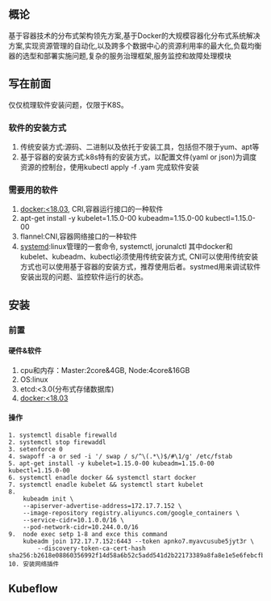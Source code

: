 ## 概论
基于容器技术的分布式架构领先方案,基于Docker的大规模容器化分布式系统解决方案,实现资源管理的自动化,以及跨多个数据中心的资源利用率的最大化,负载均衡器的选型和部署实施问题,复杂的服务治理框架,服务监控和故障处理模块
## 写在前面
仅仅梳理软件安装问题，仅限于K8S。
### 软件的安装方式
1. 传统安装方式:源码、二进制以及依托于安装工具，包括但不限于yum、apt等
2. 基于容器的安装方式:k8s特有的安装方式，以配置文件(yaml or json)为调度资源的控制台，使用kubectl apply -f .yam 完成软件安装
### 需要用的软件
1. [docker:\<18.03](https://kubernetes.io/zh/docs/setup/production-environment/container-runtimes/), CRI,容器运行接口的一种软件
2. apt-get install -y kubelet=1.15.0-00 kubeadm=1.15.0-00 kubectl=1.15.0-00
3. flannel:CNI,容器网络接口的一种软件
4. [systemd](https://www.cnblogs.com/zwcry/p/9602756.html):linux管理的一套命令, systemctl, jorunalctl
其中docker和kubelet、kubeadm、kubectl必须使用传统安装方式, CNI可以使用传统安装方式也可以使用基于容器的安装方式，推荐使用后者。systmed用来调试软件安装出现的问题、监控软件运行的状态。


## 安装
### 前置
#### 硬件&软件
1. cpu和内存：Master:2core&4GB, Node:4core&16GB
2. OS:linux
3. etcd:<3.0(分布式存储数据库)
4. [docker:\<18.03](https://kubernetes.io/zh/docs/setup/production-environment/container-runtimes/)
#### 操作
```
1. systemctl disable firewalld
2. systemctl stop firewaddl
3. setenforce 0 
4. swapoff -a or sed -i '/ swap / s/^\(.*\)$/#\1/g' /etc/fstab 
5. apt-get install -y kubelet=1.15.0-00 kubeadm=1.15.0-00 kubectl=1.15.0-00
6. systemctl enadle docker && systemctl start docker
7. systemctl enadle kubelet && systemctl start kubelet
8. 
	kubeadm init \
	--apiserver-advertise-address=172.17.7.152 \
	--image-repository registry.aliyuncs.com/google_containers \
	--service-cidr=10.1.0.0/16 \
	--pod-network-cidr=10.244.0.0/16
9.	node exec setp 1-8 and exce this command
	kubeadm join 172.17.7.152:6443 --token apnko7.myavcusube5jyt3r \
    	--discovery-token-ca-cert-hash sha256:b2618e08860356992f14d58a6b52c5add541d2b22173389a8fa8e1e5e6febcfb
10. 安装网络插件
```
## Kubeflow
